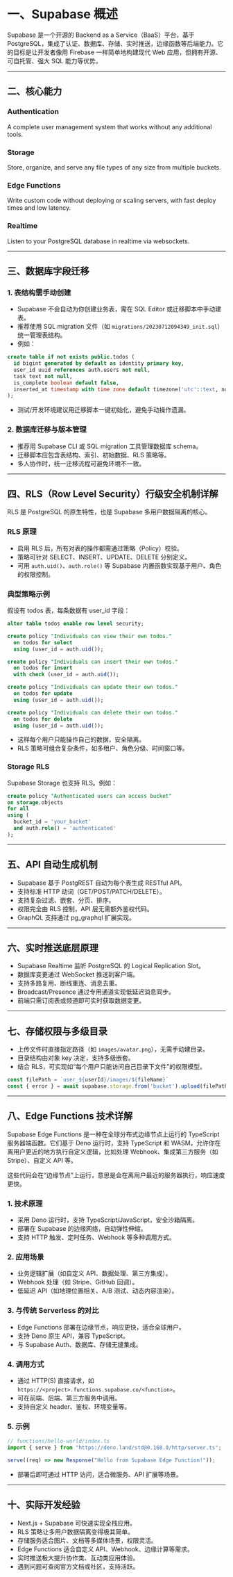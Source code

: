 # 一、Supabase 概述

Supabase 是一个开源的 Backend as a Service（BaaS）平台，基于 PostgreSQL，集成了认证、数据库、存储、实时推送，边缘函数等后端能力。它的目标是让开发者像用 Firebase 一样简单地构建现代 Web 应用，但拥有开源、可自托管、强大 SQL 能力等优势。

---

## 二、核心能力

### Authentication
A complete user management system that works without any additional tools.
### Storage
Store, organize, and serve any file types of any size from multiple buckets.
### Edge Functions
Write custom code without deploying or scaling servers, with fast deploy times and low latency.
### Realtime
Listen to your PostgreSQL database in realtime via websockets.

---

## 三、数据库字段迁移

### 1. 表结构需手动创建
- Supabase 不会自动为你创建业务表，需在 SQL Editor 或迁移脚本中手动建表。
- 推荐使用 SQL migration 文件（如 `migrations/20230712094349_init.sql`）统一管理表结构。
- 例如：

```sql
create table if not exists public.todos (
  id bigint generated by default as identity primary key,
  user_id uuid references auth.users not null,
  task text not null,
  is_complete boolean default false,
  inserted_at timestamp with time zone default timezone('utc'::text, now()) not null
);
```

- 测试/开发环境建议用迁移脚本一键初始化，避免手动操作遗漏。

### 2. 数据库迁移与版本管理
- 推荐用 Supabase CLI 或 SQL migration 工具管理数据库 schema。
- 迁移脚本应包含表结构、索引、初始数据、RLS 策略等。
- 多人协作时，统一迁移流程可避免环境不一致。

---

## 四、RLS（Row Level Security）行级安全机制详解

RLS 是 PostgreSQL 的原生特性，也是 Supabase 多用户数据隔离的核心。

### RLS 原理
- 启用 RLS 后，所有对表的操作都需通过策略（Policy）校验。
- 策略可针对 SELECT、INSERT、UPDATE、DELETE 分别定义。
- 可用 `auth.uid()`、`auth.role()` 等 Supabase 内置函数实现基于用户、角色的权限控制。

### 典型策略示例
假设有 todos 表，每条数据有 user_id 字段：

```sql
alter table todos enable row level security;

create policy "Individuals can view their own todos."
  on todos for select
  using (user_id = auth.uid());

create policy "Individuals can insert their own todos."
  on todos for insert
  with check (user_id = auth.uid());

create policy "Individuals can update their own todos."
  on todos for update
  using (user_id = auth.uid());

create policy "Individuals can delete their own todos."
  on todos for delete
  using (user_id = auth.uid());
```

- 这样每个用户只能操作自己的数据，安全隔离。
- RLS 策略可组合复杂条件，如多租户、角色分级、时间窗口等。

### Storage RLS
Supabase Storage 也支持 RLS。例如：

```sql
create policy "Authenticated users can access bucket"
on storage.objects
for all
using (
  bucket_id = 'your_bucket'
  and auth.role() = 'authenticated'
);
```

---

## 五、API 自动生成机制

- Supabase 基于 PostgREST 自动为每个表生成 RESTful API。
- 支持标准 HTTP 动词（GET/POST/PATCH/DELETE）。
- 支持复杂过滤、嵌套、分页、排序。
- 权限完全由 RLS 控制，API 层无需额外鉴权代码。
- GraphQL 支持通过 pg_graphql 扩展实现。

---

## 六、实时推送底层原理

- Supabase Realtime 监听 PostgreSQL 的 Logical Replication Slot。
- 数据库变更通过 WebSocket 推送到客户端。
- 支持多路复用、断线重连、消息去重。
- Broadcast/Presence 通过专用通道实现低延迟消息同步。
- 前端只需订阅表或频道即可实时获取数据变更。

---

## 七、存储权限与多级目录

- 上传文件时直接指定路径（如 `images/avatar.png`），无需手动建目录。
- 目录结构由对象 key 决定，支持多级嵌套。
- 结合 RLS，可实现如“每个用户只能访问自己目录下文件”的权限模型。

```ts
const filePath = `user_${userId}/images/${fileName}`
const { error } = await supabase.storage.from('bucket').upload(filePath, file)
```

---

## 八、Edge Functions 技术详解

Supabase Edge Functions 是一种在全球分布式边缘节点上运行的 TypeScript 服务器端函数。它们基于 Deno 运行时，支持 TypeScript 和 WASM，允许你在离用户更近的地方执行自定义逻辑，比如处理 Webhook、集成第三方服务（如 Stripe）、自定义 API 等。

这些代码会在“边缘节点”上运行，意思是会在离用户最近的服务器执行，响应速度更快。

### 1. 技术原理
- 采用 Deno 运行时，支持 TypeScript/JavaScript，安全沙箱隔离。
- 部署在 Supabase 的边缘网络，自动弹性伸缩。
- 支持 HTTP 触发、定时任务、Webhook 等多种调用方式。

### 2. 应用场景
- 业务逻辑扩展（如自定义 API、数据处理、第三方集成）。
- Webhook 处理（如 Stripe、GitHub 回调）。
- 低延迟 API（如地理位置相关、A/B 测试、动态内容渲染）。

### 3. 与传统 Serverless 的对比
- Edge Functions 部署在边缘节点，响应更快，适合全球用户。
- 支持 Deno 原生 API，兼容 TypeScript。
- 与 Supabase Auth、数据库、存储无缝集成。

### 4. 调用方式
- 通过 HTTP(S) 直接请求，如 `https://<project>.functions.supabase.co/<function>`。
- 可在前端、后端、第三方服务中调用。
- 支持自定义 header、鉴权、环境变量等。

### 5. 示例

```ts
// functions/hello-world/index.ts
import { serve } from "https://deno.land/std@0.168.0/http/server.ts";

serve((req) => new Response("Hello from Supabase Edge Function!"));
```

- 部署后即可通过 HTTP 访问，适合微服务、API 扩展等场景。

---


## 十、实际开发经验

- Next.js + Supabase 可快速实现全栈应用。
- RLS 策略让多用户数据隔离变得极其简单。
- 存储服务适合图片、文档等多媒体场景，权限灵活。
- Edge Functions 适合自定义 API、Webhook、边缘计算等需求。
- 实时推送极大提升协作类、互动类应用体验。
- 遇到问题可查阅官方文档或社区，支持活跃。

